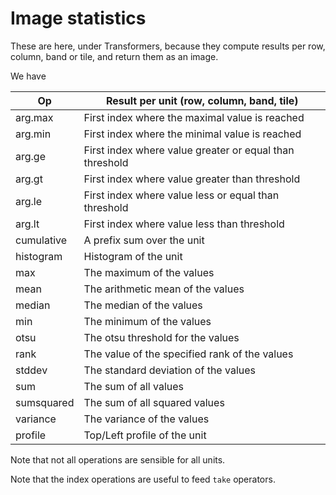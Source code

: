 # Image statistics

These are here, under Transformers, because they compute results per row, column, band or tile, and
return them as an image.

We have

|Op		|Result per unit (row, column, band, tile)	|
|---		|---						|
|arg.max	|First index where the maximal value is reached	|
|arg.min	|First index where the minimal value is reached	|
|arg.ge		|First index where value greater or equal than threshold	|
|arg.gt		|First index where value greater than threshold	|
|arg.le		|First index where value less or equal than threshold	|
|arg.lt		|First index where value less than threshold	|
|cumulative	|A prefix sum over the unit			|
|histogram	|Histogram of the unit 				|
|max		|The maximum of the values			|
|mean		|The arithmetic mean of the values		|
|median		|The median of the values			|
|min		|The minimum of the values   			|
|otsu		|The otsu threshold for the values		|
|rank		|The value of the specified rank of the values	|
|stddev		|The standard deviation of the values		|
|sum		|The sum of all values	     	 		|
|sumsquared	|The sum of all squared values 	 		|
|variance	|The variance of the values			|
|profile	|Top/Left profile of the unit			|

Note that not all operations are sensible for all units.

Note that the index operations are useful to feed `take` operators.
